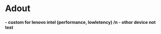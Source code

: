 <h1>Adout</h1>
<h4>
  - custom for lenovo intel (performance, lowletency) /n
  - othor device not test 
<h4>
